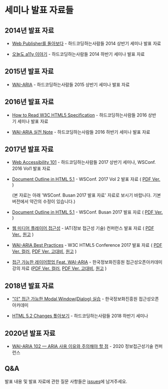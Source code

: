 # 세미나 발표 자료들

## 2014년 발표 자료

- [Web Publisher를 돌아보다](https://mulder21c.github.io/seminar/20140517/) - 하드코딩하는사람들 2014 상반기 세미나 발표 자료

- [오늘도 a11y 이야기](https://mulder21c.github.io/seminar/20141206/) - 하드코딩하는사람들 2014 하반기 세미나 발표 자료

## 2015년 발표 자료

- [WAI-ARIA](https://mulder21c.github.io/seminar/20150530/) - 하드코딩하는사람들 2015 상반기 세미나 발표 자료

## 2016년 발표 자료

- [How to Read W3C HTML5 Specification](https://mulder21c.github.io/seminar/20160521/) - 하드코딩하는사람들 2016 상반기 세미나 발표 자료

- [WAI-ARIA 실전 Note](https://mulder21c.github.io/seminar/20161210/) - 하드코딩하는사람들 2016 하반기 세미나 발표 자료

## 2017년 발표 자료

- [Web Accessibility 101](https://mulder21c.github.io/seminar/20170618/) - 하드코딩하는사람들 2017 상반기 세미나, WSConf. 2016 Vol1 발표 자료

- [Document Outline in HTML 5.1](https://mulder21c.github.io/seminar/20170715/) - WSConf. 2017 Vol 2 발표 자료 ( [PDF Ver.](https://mulder21c.github.io/seminar/20170715/document-outline-in-html51.pdf) )

  (본 자료는 아래 'WSConf. Busan 2017 발표 자료' 자료로 보시기 바랍니다. 기본 버전에서 약간의 수정이 있습니다.)

- [Document Outline in HTML 5.1](https://mulder21c.github.io/seminar/20170916/) - WSConf. Busan 2017 발표 자료 ( [PDF Ver.](https://mulder21c.github.io/seminar/20170916/document-outline-in-html51.pdf) )

- [웹 미디어 플레이어 접근성](https://mulder21c.github.io/seminar/20171124/) - IAT(정보 접근성 기술) 컨퍼런스 발표 자료 ( [PDF Ver.](https://mulder21c.github.io/seminar/20171124/media-player-accessibility-on-web.pdf), [원고](https://github.com/mulder21c/seminar/blob/gh-pages/20171124/README.md) )

- [WAI-ARIA Best Practices](https://mulder21c.github.io/seminar/20171206/) - W3C HTML5 Conference 2017 발표 자료 ( [PDF Ver. 컬러](https://mulder21c.github.io/seminar/20171206/wai-aria-best-practices%28colored%29.pdf), [PDF Ver. 고대비](https://mulder21c.github.io/seminar/20171206/wai-aria-best-practices%28high-contrast%29.pdf), [원고](https://github.com/mulder21c/seminar/blob/gh-pages/20171206/README.md) )

- [접근 가능한 레이어팝업 Feat. WAI-ARIA](https://mulder21c.github.io/seminar/20171222/) - 한국정보화진흥원 접근성오픈아카데미 강의 자료 ([PDF Ver. 컬러](https://mulder21c.github.io/seminar/20171222/접근%20가능한%20레이어팝업%20만들기.pdf), [PDF Ver. 고대비](https://mulder21c.github.io/seminar/20171222/접근%20가능한%20레이어팝업%20만들기%28gray%20scale%29.pdf), [원고](https://github.com/mulder21c/seminar/blob/gh-pages/20171222/README.md) )

## 2018년 발표 자료

- ["더" 접근 가능한 Modal Window(Dialog) 실습](https://mulder21c.github.io/modal-dialog/) - 한국정보화진흥원 접근성오픈아카데미

- [HTML 5.2 Changes 톺아보기](https://mulder21c.github.io/seminar/20181124) - 하드코딩하는사람들 2018 하반기 세미나

## 2020년 발표 자료

- [WAI-ARIA 102 — ARIA 사용 이유와 주의해야 할 점](https://mulder21c.github.io/seminar/20201120) - 2020 정보접근성기술 컨퍼런스

## Q&A

  발표 내용 및 발표 자료에 관한 질문 사항들은 [issues](https://github.com/mulder21c/seminar/issues)에 남겨주세요.
